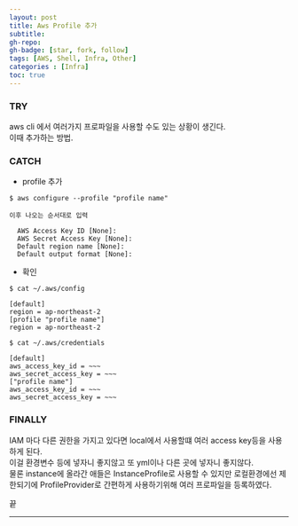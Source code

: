 ```yaml
---
layout: post 
title: Aws Profile 추가
subtitle: 
gh-repo: 
gh-badge: [star, fork, follow]
tags: [AWS, Shell, Infra, Other]
categories : [Infra]
toc: true
---
```



### TRY  
aws cli 에서 여러가지 프로파일을 사용할 수도 있는 상황이 생긴다.  
이때 추가하는 방법.  

### CATCH  
* profile 추가  

```
$ aws configure --profile "profile name"

이후 나오는 순서대로 입력

  AWS Access Key ID [None]:
  AWS Secret Access Key [None]: 
  Default region name [None]: 
  Default output format [None]: 
```  


* 확인  
```
$ cat ~/.aws/config

[default]
region = ap-northeast-2
[profile "profile name"]
region = ap-northeast-2

$ cat ~/.aws/credentials  

[default]
aws_access_key_id = ~~~
aws_secret_access_key = ~~~
["profile name"]
aws_access_key_id = ~~~
aws_secret_access_key = ~~~
```

### FINALLY  
IAM 마다 다른 권한을 가지고 있다면 local에서 사용할떄 여러 access key등을 사용하게 된다.  
이걸 환경변수 등에 넣자니 좋지않고 또 yml이나 다른 곳에 넣자니 좋지않다.  
물론 instance에 올라간 애들은 InstanceProfile로 사용할 수 있지만 로컬환경에선 제한되기에 ProfileProvider로 간편하게 사용하기위해 여러 프로파일을 등록하였다.  


끝

---

